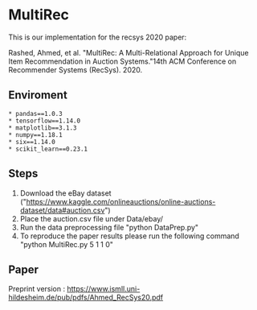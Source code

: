 # MultiRec


This is our implementation for the recsys 2020 paper:

Rashed, Ahmed, et al. "MultiRec: A Multi-Relational Approach for Unique Item Recommendation in Auction Systems."14th ACM Conference on Recommender Systems (RecSys). 2020.

## Enviroment 
	* pandas==1.0.3
	* tensorflow==1.14.0
	* matplotlib==3.1.3
	* numpy==1.18.1
	* six==1.14.0
	* scikit_learn==0.23.1
  
 ## Steps
1. Download the eBay dataset ("https://www.kaggle.com/onlineauctions/online-auctions-dataset/data#auction.csv")
2. Place the auction.csv file under Data/ebay/
3. Run the data preprocessing file "python DataPrep.py"
4. To reproduce the paper results please run the following command "python MultiRec.py 5 1 1 0"

## Paper
Preprint version : https://www.ismll.uni-hildesheim.de/pub/pdfs/Ahmed_RecSys20.pdf

